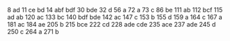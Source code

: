 8 ad
11 ce bd
14 abf bdf
30 bde
32 d
56  a
72 a
73 c
86 be
111 ab
112 bcf
115 ad ab
120 ac 
133 bc
140 bdf bde
142  ac
147 c
153 b
155 d
159 a
164 c
167 a
181 ac
184 ae
205 b
215 bce
222 cd
228 ade cde
235 ace
237 ade
245 d
250 c
264 a
271 b
